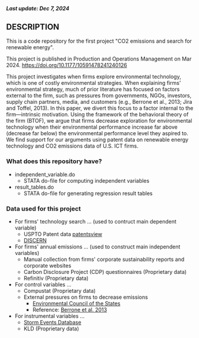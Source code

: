 ##### Last update: Dec 7, 2024

## DESCRIPTION
This is a code repository for the first project "CO2 emissions and search for renewable energy".

This project is published in Production and Operations Management on Mar 2024. https://doi.org/10.1177/10591478241240126

This project investigates when firms explore environmental technology, which is one of costly environmental strategies. When explaining firms’ environmental strategy, much of prior literature has focused on factors external to the firm, such as pressures from governments, NGOs, investors, supply chain partners, media, and customers (e.g., Berrone et al., 2013; Jira and Toffel, 2013). In this paper, we divert this focus to a factor internal to the firm—intrinsic motivation. Using the framework of the behavioral theory of the firm (BTOF), we argue that firms decrease exploration for environmental technology when their environmental performance increase far above (decrease far below) the environmental performance level they aspired to. We find support for our arguments using patent data on renewable energy technology and CO2 emissions data of U.S. ICT firms. 

### What does this repository have?
+ independent_variable.do
  + STATA do-file for computing independent variables
+ result_tables.do
  + STATA do-file for generating regression result tables

### Data used for this project
+ For firms' technology search ... (used to contruct main dependent variable)
  + USPTO Patent data [patentsview](https://patentsview.org/download/data-download-tables)
  + [DISCERN](https://www.sciencedirect.com/science/article/pii/S0048733321000214?via%3Dihub)
+ For firms' annual emissions ... (used to construct main independent variables)
  + Manual collection from firms' corporate sustainability reports and corporate websites
  + Carbon Disclosure Project (CDP) questionnaires (Proprietary data)
  + Refinitiv (Proprietary data)
+ For control variables ... 
  + Compustat (Proprietary data)
  + External pressures on firms to decrease emissions
    + [Environmental Council of the States](https://www.ecos.org/)
    + Reference: [Berrone et al. 2013](https://onlinelibrary.wiley.com/doi/full/10.1002/smj.2041)
+ For instrumental variables ...
  + [Storm Events Database](https://www.ncdc.noaa.gov/stormevents/ftp.jsp)
  + KLD (Proprietary data)


